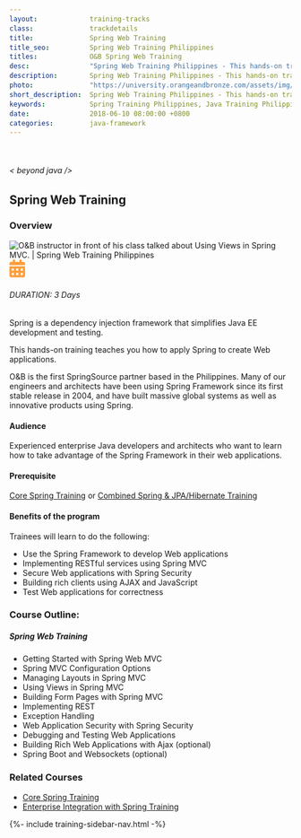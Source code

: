 ```yaml
---
layout:             training-tracks
class:              trackdetails
title:              Spring Web Training
title_seo:          Spring Web Training Philippines
titles:             O&B Spring Web Training
desc:               "Spring Web Training Philippines - This hands-on training teaches you how to apply Spring to create Web applications."
description:        Spring Web Training Philippines - This hands-on training teaches you how to apply Spring to create Web applications.
photo:              "https://university.orangeandbronze.com/assets/img/SpringWeb-FBLinkPostPhoto.png"
short_description:  Spring Web Training Philippines - This hands-on training teaches you how to apply Spring to create Web applications.
keywords:           Spring Training Philippines, Java Training Philippines, Spring Training Manila, Spring Training Makati, Spring Frameworks Training
date:               2018-06-10 08:00:00 +0800
categories:         java-framework
---
```

<div class="section-content">
    <div class="container-fluid auto-1110">
        <div class="row">
            <div class="col">
                <div class="panel-content">
                    <div class="title-section">
                        <img src="{{ "assets/img/title-software.png" | relative_url }}" alt="">
                        <div class="title">
                            <h6>
                                < beyond java />
                            </h6>
                            <h2>Spring Web Training</h2>
                        </div>
                    </div>
                    <div class="row" data-sticky-container>
                        <div class="track-panel">
                            <div class="track-content">
                                <section id="overview">
                                    <h3>Overview</h3>
                                    <img class="mb30 img-fluid" src="{{ "assets/img/SpringWeb-cover.png" | relative_url }}" alt="O&B instructor in front of his class talked about Using Views in Spring MVC. | Spring Web Training Philippines">
                                    <div class="track-details">
                                        <div class="details mr40">
                                            <img src="/assets/img/ico-calendar.svg" alt="">
                                            <h6>DURATION: 3 Days</h6>
                                        </div>
                                    </div>
                                    <p>Spring is a dependency injection framework that simplifies Java EE development and testing.</p>
                                    <p>This hands-on training teaches you how to apply Spring to create Web applications.</p>
                                    <p>O&B is the first SpringSource partner based in the Philippines. Many of our engineers and architects have been using Spring Framework since its first stable release in 2004, and have built massive global systems as well as innovative products using Spring.</p>
                                    <h4>Audience</h4>
                                    <p>Experienced enterprise Java developers and architects who want to learn how to take advantage of the Spring Framework in their web applications.</p>
                                    <h4>Prerequisite</h4>
                                    <p><a href="/java-framework/core-spring/" target="_blank">Core Spring Training</a> or <a href="/java-framework/spring-jpa-hibernate/">Combined Spring & JPA/Hibernate Training</a></p>
                                    <h4>Benefits of the program</h4>
                                    <p>Trainees will learn to do the following:</p>
                                    <ul>
                                    <li>Use the Spring Framework to develop Web applications</li>
                                    <li>Implementing RESTful services using Spring MVC</li>
                                    <li>Secure Web applications with Spring Security</li>
                                    <li>Building rich clients using AJAX and JavaScript</li>
                                    <li>Test Web applications for correctness</li>
                                    </ul>
                                </section>
                                <section id="topic-outline">
                                    <h3>
                                        Course Outline:
                                    </h3>
                                    <h5 class="course-title">Spring Web Training</h5>
                                    <ul class="course-outline">
                                    <li>Getting Started with Spring Web MVC</li>
                                    <li>Spring MVC Configuration Options</li>
                                    <li>Managing Layouts in Spring MVC</li>
                                    <li>Using Views in Spring MVC</li>
                                    <li>Building Form Pages with Spring MVC</li>
                                    <li>Implementing REST</li>
                                    <li>Exception Handling</li>
                                    <li>Web Application Security with Spring Security</li>
                                    <li>Debugging and Testing Web Applications</li>
                                    <li>Building Rich Web Applications with Ajax (optional)</li>
                                    <li>Spring Boot and Websockets (optional)</li>
                                    </ul>
                                </section>
                                <section>
                                    <h3>Related Courses</h3>
                                    <ul class="course-outline">
                                        <li><a href="/java-framework/core-spring/" target="_blank">Core Spring Training</a></li>
                                        <li><a href="/java-framework/enterprise-spring/" target="_blank">Enterprise Integration with Spring Training</a></li>
                                    </ul>
                                </section>
                                <!-- <section id="faq">
                                    <h3>Frequently Asked Questions</h3>
                                    <div class="faq-list" id="accordion">
                                        <a class="faq-card">
                                            <div class="faq-header collapsed" id="heading-1" data-toggle="collapse" data-target="#collapse-1" aria-expanded="true" aria-controls="collapse-1">
                                                <h4 class="title">
                                                    What are the prerequisites needed before I take this training track?
                                                </h4>
                                                <img src="{{ "assets/img/ico-chevron-down.svg" | relative_url }}" alt="" class="ico">
                                            </div>
                                            <div id="collapse-1" class="collapse faq-body" aria-labelledby="heading-1" data-parent="#accordion">
                                                <div class="content">
                                                    <p>
                                                        None.
                                                    </p>
                                                </div>
                                            </div>
                                        </a>
                                        <a class="faq-card">
                                            <div class="faq-header collapsed" id="heading-2" data-toggle="collapse" aria-expanded="false" data-target="#collapse-2" aria-controls="collapse-2">
                                                <h4 class="title">
                                                    What skills should I expect to possess at the end of the course?
                                                </h4>
                                                <img src="{{ "assets/img/ico-chevron-down.svg" | relative_url }}" alt="" class="ico">
                                            </div>
                                            <div id="collapse-2" class="collapse faq-body" aria-labelledby="heading-2" data-parent="#accordion">
                                                <div class="content">
                                                    <p>
                                                       Learn basic installation and creating creating databases and collections.
                                                    </p>
                                                </div>
                                            </div>
                                        </a>
                                    </div>
                                </section> -->
                            </div>
                            {%- include training-sidebar-nav.html -%}
                        </div>
                    </div>
                </div>
            </div>
        </div>
    </div>
</div>